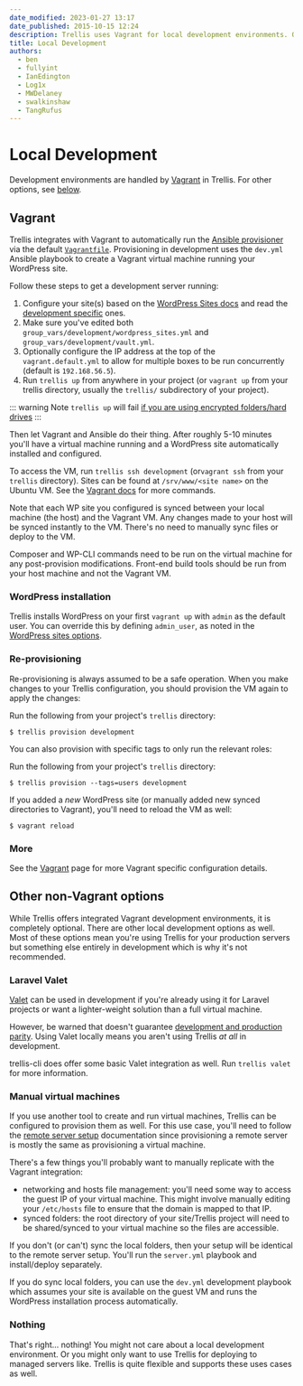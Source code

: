 ```yaml
---
date_modified: 2023-01-27 13:17
date_published: 2015-10-15 12:24
description: Trellis uses Vagrant for local development environments. Our Vagrantfile uses Ansible to provision a virtual machine running your WordPress site.
title: Local Development
authors:
  - ben
  - fullyint
  - IanEdington
  - Log1x
  - MWDelaney
  - swalkinshaw
  - TangRufus
---
```


# Local Development
Development environments are handled by [Vagrant](https://www.vagrantup.com/) in Trellis. For other options, see [below](#other-non-vagrant-options).

## Vagrant
Trellis integrates with Vagrant to automatically run the [Ansible provisioner](https://www.vagrantup.com/docs/provisioning/ansible) via the default [`Vagrantfile`](https://github.com/roots/trellis/blob/master/Vagrantfile). Provisioning in development uses the `dev.yml` Ansible playbook to create a Vagrant virtual machine running your WordPress site.


Follow these steps to get a development server running:
1. Configure your site(s) based on the [WordPress Sites docs](wordpress-sites.md) and read the [development specific](wordpress-sites.md#development) ones.
2. Make sure you've edited both `group_vars/development/wordpress_sites.yml` and `group_vars/development/vault.yml`.
3. Optionally configure the IP address at the top of the `vagrant.default.yml` to allow for multiple boxes to be run concurrently (default is `192.168.56.5`).
4. Run `trellis up` from anywhere in your project (or `vagrant up` from your trellis directory, usually the `trellis/` subdirectory of your project).

::: warning Note
`trellis up` will fail [if you are using encrypted folders/hard drives](https://www.vagrantup.com/docs/synced-folders/nfs.html#other-notes)
:::

Then let Vagrant and Ansible do their thing. After roughly 5-10 minutes you'll have a virtual machine running and a WordPress site automatically installed and configured.

To access the VM, run `trellis ssh development` (or`vagrant ssh` from your `trellis` directory). Sites can be found at `/srv/www/<site name>` on the Ubuntu VM. See the [Vagrant docs](https://www.vagrantup.com/docs/cli/) for more commands.

Note that each WP site you configured is synced between your local machine (the host) and the Vagrant VM. Any changes made to your host will be synced instantly to the VM. There's no need to manually sync files or deploy to the VM.

Composer and WP-CLI commands need to be run on the virtual machine for any post-provision modifications. Front-end build tools should be run from your host machine and not the Vagrant VM.

### WordPress installation

Trellis installs WordPress on your first `vagrant up` with `admin` as the default user. You can override this by defining `admin_user`, as noted in the [WordPress sites options](wordpress-sites.md#options).

### Re-provisioning

Re-provisioning is always assumed to be a safe operation. When you make changes to your Trellis configuration, you should provision the VM again to apply the changes:

Run the following from your project's `trellis` directory:

```shell
$ trellis provision development
```

You can also provision with specific tags to only run the relevant roles:

Run the following from your project's `trellis` directory:

```shell
$ trellis provision --tags=users development
```

If you added a *new* WordPress site (or manually added new synced directories to Vagrant), you'll need to reload the VM as well:

```shell
$ vagrant reload
```

### More
See the [Vagrant](../vagrant) page for more Vagrant specific configuration details.

## Other non-Vagrant options
While Trellis offers integrated Vagrant development environments, it is
completely optional. There are other local development options as well. Most of
these options mean you're using Trellis for your production servers but
something else entirely in development which is why it's not recommended.

### Laravel Valet
[Valet](https://laravel.com/docs/9.x/valet) can be used in development if you're
already using it for Laravel projects or want a lighter-weight solution than a
full virtual machine.

However, be warned that doesn't guarantee [development and production parity](https://roots.io/twelve-factor-10-dev-prod-parity/).
Using Valet locally means you aren't using Trellis _at all_ in development.

trellis-cli does offer some basic Valet integration as well. Run `trellis valet`
for more information.

### Manual virtual machines
If you use another tool to create and run virtual machines, Trellis can be
configured to provision them as well. For this use case, you'll need to follow
the [remote server setup](../remote-server-setup) documentation since
provisioning a remote server is mostly the same as provisioning a virtual machine.

There's a few things you'll probably want to manually replicate with the Vagrant
integration:
* networking and hosts file management: you'll need some way to access the guest
IP of your virtual machine. This might involve manually editing your
`/etc/hosts` file to ensure that the domain is mapped to that IP.
* synced folders: the root directory of your site/Trellis project will need to
be shared/synced to your virtual machine so the files are
accessible.

If you don't (or can't) sync the local folders, then your setup will be
identical to the remote server setup. You'll run the `server.yml` playbook and
install/deploy separately.

If you do sync local folders, you can use the `dev.yml` development playbook
which assumes your site is available on the guest VM and runs the WordPress
installation process automatically.

### Nothing
That's right... nothing! You might not care about a local development
environment. Or you might only want to use Trellis for deploying to managed servers
like. Trellis is quite flexible and supports these uses cases as well.
